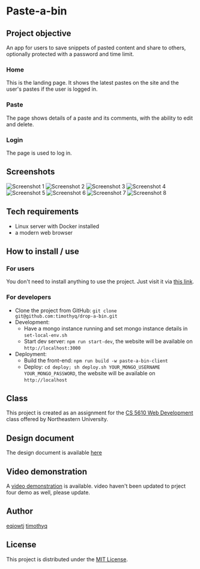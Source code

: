 # Paste-a-bin

## Project objective

An app for users to save snippets of pasted content and share to others, optionally protected with a password and time limit.

### Home

This is the landing page. It shows the latest pastes on the site and the user's pastes if the user is logged in. 

### Paste

The page shows details of a paste and its comments, with the ability to edit and delete.

### Login

The page is used to log in.

## Screenshots

![Screenshot 1](readmeimages/1.png)
![Screenshot 2](readmeimages/2.png)
![Screenshot 3](readmeimages/3.png)
![Screenshot 4](readmeimages/4.png)
![Screenshot 5](readmeimages/5.png)
![Screenshot 6](readmeimages/6.png)
![Screenshot 7](readmeimages/7.png)
![Screenshot 8](readmeimages/8.png)

## Tech requirements
- Linux server with Docker installed
- a modern web browser

## How to install / use

### For users

You don't need to install anything to use the project. Just visit it via [this link](https://paste-a-bin.lol).

### For developers

- Clone the project from GitHub: `git clone git@github.com:timothyq/drop-a-bin.git`
- Development:
  - Have a mongo instance running and set mongo instance details in `set-local-env.sh`
  - Start dev server: `npm run start-dev`, the website will be available on `http://localhost:3000`
- Deployment:
  - Build the front-end: `npm run build -w paste-a-bin-client`
  - Deploy: `cd deploy; sh deploy.sh YOUR_MONGO_USERNAME YOUR_MONGO_PASSWORD`, the website will be available on `http://localhost`

## Class

This project is created as an assignment for the [CS 5610 Web Development](https://johnguerra.co/classes/webDevelopment_fall_2022/) class offered by Northeastern University.

## Design document

The design document is available [here](Design%20Document.pdf)

## Video demonstration

A [video demonstration](https://www.youtube.com/watch?v=os4upGRLYnE) is available.  video haven't been updated to prject four demo as well, please update.

## Author

[eqiowtj](https://eqiowtj.github.io/homepage/index.html)
[timothyq](https://cs5610sv22f-p4oy.vercel.app/index.html)

## License

This project is distributed under the [MIT License](LICENSE).
